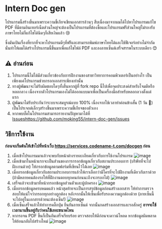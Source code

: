 # Intern Doc gen

โปรแกรมนี้สร้างขึ้นมาเพราะความขี้เกียจเขียนเอกสารล้วนๆ สืบเนื่องมาจากผมได้ไปหาโปรแกรมแก้ไข PDF ที่มีตามอินเทอร์เน็ตส่วนใหญ่จะต้องเป็นโปรแกรมที่ต้องซื้อและโปรแกรมฟรีส่วนใหญ่ไม่รองรับภาษาไทยไม่ก็แก้ไขได้นิดๆก็เสียเงินแล้ว 😢

ซี่งมันเป้นเรื่องที่ยากที่จะหาโปรแกรมดีๆที่ฟรีและสามารถพิมพ์ภาษาไทยได้และใช้ฟีเจอร์อย่างไม่จำกัด นั่นทำให้ผมได้สร้างโปรแกรมนี้ขึ้นมาเพื่อแก้ไขไฟล์ PDF และลงลายเซ็นต์เสร็จสรรพในระบบเดียว 😊

## ⚠ อ่านก่อน
1. โปรแกรมนี้ไม่ได้มีส่วนเกี่ยวข้องกับการฝึกงานของสาขาวิทยาการคอมพิวเตอร์เป็นอย่างไร เป็นเพียงแค่โปรแกรมช่วยกรอกเอกสารเพียงเท่านั้น
2. ทางผู้พัฒนาจะไม่รับผิดชอบใดๆทั้งสิ้นหากผู้ที่ fork repo นี้ไปเพื่อจุดประสงค์สำหรับโจมตีหรือหลอกลวง เนื่องจากตัวโปรแกรมเองไม่ได้ออกแบบมาเพื่อเป็นเครื่องมือสำหรับหลอกลวงตั้งแต่แรก
3. ผู้พัฒนาไม่รับประกันว่าระบบจะสมบูรณ์แบบ 100% เนื่องจากใช้เวลาทำค่อนข้างสั้น (1 วัน 🤏) เป็นโปรเจกต์เล็กๆสร้างขึ้นมาเพราะความขี้เกียจของตัวเอง
4. หากพบบั๊คในโปรแกรมสามารถรายงานปัญหามาได้ที่ [Issues](https://github.com/moking55/intern-doc-gen/issues)https://github.com/moking55/intern-doc-gen/issues

## วิธีการใช้งาน
**ก่อนจะเริ่มต้นให้เข้าไปที่หน้าเว็บ https://services.codename-t.com/docgen ก่อน**
1. เมื่อเข้าโปรแกรมมาแล้วจะพบกับหน้าต่างรายละเอียดเกี่ยวกับการใช้งานโปรแกรม ![image](https://github.com/moking55/intern-doc-gen/assets/19747447/4f68e631-f042-4f2f-98ea-69c60f3e434d)
2. เมื่อเข้ามาในหน้าแรกจะเป็นส่วนของการกรอกข้อมูลเกี่ยวกับสถานประกอบการ (บริษัทที่จะไปฝึกงานด้วย) ให้กรอกข้อมูลตามฟอร์มที่เขียนไว้ได้เลย ![image](https://github.com/moking55/intern-doc-gen/assets/19747447/dafb4bc8-9e4f-4f93-8441-f2247ec1c61e)
3. เมื่อกรอกข้อมูลเกี่ยวกับสถานประกอบการแล้วให้เราเลือกว่ามีใครที่จะไปฝึกงานที่เดียวกับเราด้วย (ถ้ามีหลายคนต้องรอให้ที่ฝึกงานตอบทุกคนก่อนนะถึงจะกรอกได้) ![image](https://github.com/moking55/intern-doc-gen/assets/19747447/3bba09c9-d32e-4451-824e-32ae89708a18)
4. เสร็จแล้วจะเข้ามาที่หน้ากรอกข้อมูลส่วนตัวและผู้ปกครอง ![image](https://github.com/moking55/intern-doc-gen/assets/19747447/f0034ddc-92bc-4b17-ac22-33ccadeed792)
5. เมื่อกรอกข้อมูลครบหมดแล้ว หน้าสุดท้ายจะเป็นการสรุปข้อมูลก่อนสร้างเอกสาร ให้ทำการตรวจสอบให้แน่ใจว่ากรอกทุกอย่างถูกต้อง หลังจากนั้นให้เซ็นเพื่อรับรองความถูกต้องด้วย (ลายเซ็นนี้จะไปอยู่ในเอกสารด้วยนะต้องเซ็น!) ![image](https://github.com/moking55/intern-doc-gen/assets/19747447/a3fc15ab-2aa0-45f4-a095-70a5aab5f71e)
6. เมื่อเซ็นเสร็จแล้วให้ทำการคลิ๊กปุ่ม ยืนยันลายเซ็นต์ จากนั้นกดสร้างเอกสารและรอสักครู่ **อาจจะใช้เวลานานขึ้นอยู่กับว่าคนใช้เยอะขนาดไหน**
7. หากรอจน PDF ขึ้นก็เป็นอันเสร็จเรียบร้อย ตรวจสอบให้ดีก่อนจะดาวน์โหลด หากข้อมูลผิดพลาดให้ย้อนกลับไปสร้างใหม่ ![image](https://github.com/moking55/intern-doc-gen/assets/19747447/3a178898-8a4e-41ff-ae86-73f9eea9faba)




